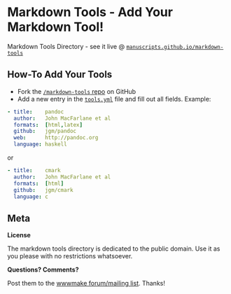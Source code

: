 # Markdown Tools - Add Your Markdown Tool!

Markdown Tools Directory - see it live @ [`manuscripts.github.io/markdown-tools`](http://manuscripts.github.io/markdown-tools)


## How-To Add Your Tools

* Fork the [`/markdown-tools` repo](https://github.com/manuscripts/markdown-tools) on GitHub
* Add a new entry in the [`tools.yml`](https://github.com/manuscripts/markdown-tools/blob/master/tools.yml) file and fill out all fields.
  Example:

``` yaml
- title:    pandoc
  author:   John MacFarlane et al
  formats:  [html,latex]
  github:   jgm/pandoc
  web:      http://pandoc.org
  language: haskell
```

or

``` yaml
- title:    cmark
  author:   John MacFarlane et al
  formats:  [html]
  github:   jgm/cmark
  language: c
```


## Meta

**License**

The markdown tools directory is dedicated to the public domain.
Use it as you please with no restrictions whatsoever.

**Questions? Comments?**

Post them to the [wwwmake forum/mailing list](http://groups.google.com/group/wwwmake). Thanks!

